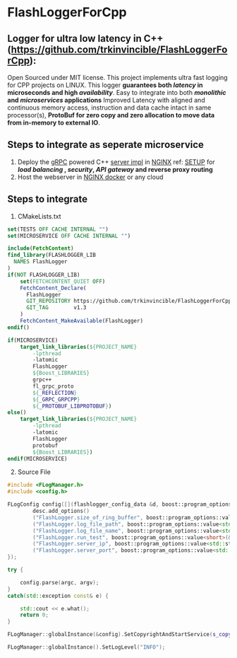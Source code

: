 # FlashLoggerForCpp

## Logger for ultra low latency in C++ (https://github.com/trkinvincible/FlashLoggerForCpp):

Open Sourced under MIT license. This project implements ultra fast logging for CPP projects on LINUX. 
This logger **guarantees both _latency_ in microseconds and high _availability_**. 
Easy to integrate into both **_monolithic_ and _microservices_ applications** 
Improved Latency with aligned and continuous memory access, instruction and data cache intact in same processor(s), 
**ProtoBuf for zero copy and zero allocation to move data from in-memory to external IO**. 

## Steps to integrate as seperate microservice
1. Deploy the [gRPC](https://github.com/grpc/grpc) powered C++ [server impl](https://github.com/trkinvincible/FlashLoggerForCpp-Server) 
in [NGINX](https://www.nginx.com/wp-content/uploads/2018/03/gRPC-nginx-proxy.png)  ref: [SETUP](https://www.nginx.com/blog/nginx-1-13-10-grpc/)
for **_load_ _balancing_ , _security_, _API gateway_ and reverse proxy routing**
2. Host the webserver in [NGINX docker](https://hub.docker.com/_/nginx) or any cloud 

## Steps to integrate 

1. CMakeLists.txt

``` cmake
set(TESTS OFF CACHE INTERNAL "")
set(MICROSERVICE OFF CACHE INTERNAL "")

include(FetchContent)
find_library(FLASHLOGGER_LIB
  NAMES FlashLogger
)
if(NOT FLASHLOGGER_LIB)
    set(FETCHCONTENT_QUIET OFF)
    FetchContent_Declare(
      FlashLogger
      GIT_REPOSITORY https://github.com/trkinvincible/FlashLoggerForCpp.git
      GIT_TAG        v1.3
    )
    FetchContent_MakeAvailable(FlashLogger)
endif()

if(MICROSERVICE)
    target_link_libraries(${PROJECT_NAME}
        -lpthread
        -latomic
        FlashLogger
        ${Boost_LIBRARIES} 
        grpc++
        fl_grpc_proto
        ${_REFLECTION}
        ${_GRPC_GRPCPP}
        ${_PROTOBUF_LIBPROTOBUF})
else()
    target_link_libraries(${PROJECT_NAME}
        -lpthread
        -latomic
        FlashLogger
        protobuf 
        ${Boost_LIBRARIES})
endif(MICROSERVICE)
```
2. Source File
```c++
#include <FLogManager.h>
#include <config.h>

FLogConfig config([](flashlogger_config_data &d, boost::program_options::options_description &desc){
        desc.add_options()
        ("FlashLogger.size_of_ring_buffer", boost::program_options::value<short>(&d.size_of_ring_buffer)->default_value(5), "size of buffer to log")
        ("FlashLogger.log_file_path", boost::program_options::value<std::string>(&d.log_file_path)->default_value("../"), "log file path")
        ("FlashLogger.log_file_name", boost::program_options::value<std::string>(&d.log_file_name)->default_value("flashlog.txt"), "log file name")
        ("FlashLogger.run_test", boost::program_options::value<short>(&d.run_test)->default_value(0), "choose to run test")
        ("FlashLogger.server_ip", boost::program_options::value<std::string>(&d.server_ip)->default_value("localhost"), "microservice server IP")
        ("FlashLogger.server_port", boost::program_options::value<std::string>(&d.server_port)->default_value("50051"), "microservice server port");
});

try {

    config.parse(argc, argv);
}
catch(std::exception const& e) {

    std::cout << e.what();
    return 0;
}

FLogManager::globalInstance(&config).SetCopyrightAndStartService(s_copyright);

FLogManager::globalInstance().SetLogLevel("INFO");
```


